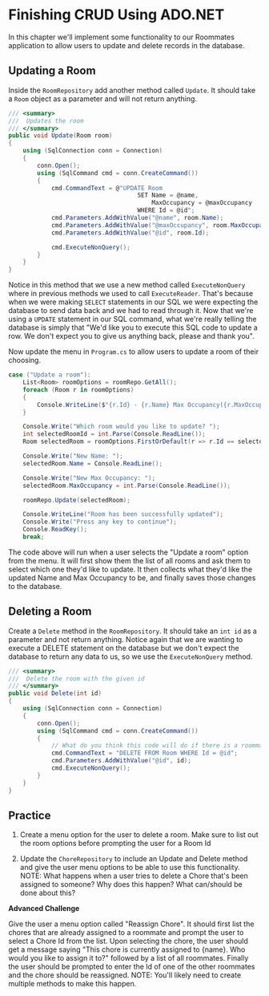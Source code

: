 # Finishing CRUD Using ADO.NET

In this chapter we'll implement some functionality to our Roommates application to allow users to update and delete records in the database. 

## Updating a Room

Inside the `RoomRepository` add another method called `Update`. It should take a `Room` object as a parameter and will not return anything.

```csharp
/// <summary>
///  Updates the room
/// </summary>
public void Update(Room room)
{
    using (SqlConnection conn = Connection)
    {
        conn.Open();
        using (SqlCommand cmd = conn.CreateCommand())
        {
            cmd.CommandText = @"UPDATE Room
                                    SET Name = @name,
                                        MaxOccupancy = @maxOccupancy
                                    WHERE Id = @id";
            cmd.Parameters.AddWithValue("@name", room.Name);
            cmd.Parameters.AddWithValue("@maxOccupancy", room.MaxOccupancy);
            cmd.Parameters.AddWithValue("@id", room.Id);

            cmd.ExecuteNonQuery();
        }
    }
}
```

Notice in this method that we use a new method called `ExecuteNonQuery` where in previous methods we used to call `ExecuteReader`. That's because when we were making `SELECT` statements in our SQL we were expecting the database to send data back and we had to read through it. Now that we're using a `UPDATE` statement in our SQL command, what we're really telling the database is simply that "We'd like you to execute this SQL code to update a row. We don't expect you to give us anything back, please and thank you".

Now update the menu in `Program.cs` to allow users to update a room of their choosing.

```csharp
case ("Update a room"):
    List<Room> roomOptions = roomRepo.GetAll();
    foreach (Room r in roomOptions)
    {
        Console.WriteLine($"{r.Id} - {r.Name} Max Occupancy({r.MaxOccupancy})");
    }

    Console.Write("Which room would you like to update? ");
    int selectedRoomId = int.Parse(Console.ReadLine());
    Room selectedRoom = roomOptions.FirstOrDefault(r => r.Id == selectedRoomId);

    Console.Write("New Name: ");
    selectedRoom.Name = Console.ReadLine();

    Console.Write("New Max Occupancy: ");
    selectedRoom.MaxOccupancy = int.Parse(Console.ReadLine());

    roomRepo.Update(selectedRoom);

    Console.WriteLine("Room has been successfully updated");
    Console.Write("Press any key to continue");
    Console.ReadKey();
    break;
```

The code above will run when a user selects the "Update a room" option from the menu. It will first show them the list of all rooms and ask them to select which one they'd like to update. It then collects what they'd like the updated Name and Max Occupancy to be, and finally saves those changes to the database.


## Deleting a Room

Create a `Delete` method in the `RoomRepository`. It should take an `int id` as a parameter and not return anything. Notice again that we are wanting to execute a DELETE statement on the database but we don't expect the database to return any data to us, so we use the `ExecuteNonQuery` method.

```csharp
/// <summary>
///  Delete the room with the given id
/// </summary>
public void Delete(int id)
{
    using (SqlConnection conn = Connection)
    {
        conn.Open();
        using (SqlCommand cmd = conn.CreateCommand())
        {
            // What do you think this code will do if there is a roommate in the room we're deleting???
            cmd.CommandText = "DELETE FROM Room WHERE Id = @id";
            cmd.Parameters.AddWithValue("@id", id);
            cmd.ExecuteNonQuery();
        }
    }
}
```


## Practice

1. Create a menu option for the user to delete a room. Make sure to list out the room options before prompting the user for a Room Id

1. Update the `ChoreRepository` to include an Update and Delete method and give the user menu options to be able to use this functionality. NOTE: What happens when a user tries to delete a Chore that's been assigned to someone? Why does this happen? What can/should be done about this?

**Advanced Challenge**

Give the user a menu option called "Reassign Chore". It should first list the chores that are already assigned to a roommate and prompt the user to select a Chore Id from the list. Upon selecting the chore, the user should get a message saying "This chore is currently assigned to {name}. Who would you like to assign it to?" followed by a list of all roommates. Finally the user should be prompted to enter the Id of one of the other roommates and the chore should be reassigned. NOTE: You'll likely need to create multiple methods to make this happen.
